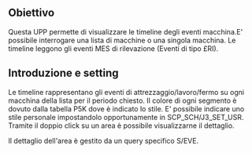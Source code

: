 ## Obiettivo

Questa UPP permette di visualizzare le timeline degli eventi macchina.E' possibile interrogare una lista di macchine o una singola macchina. Le timeline leggono  gli eventi MES di rilevazione (Eventi di tipo £RI).

## Introduzione e setting

Le timeline rappresentano gli eventi di attrezzaggio/lavoro/fermo su ogni macchina della lista per il periodo chiesto. Il colore di ogni segmento è dovuto dalla tabella P5K dove è indicato lo stile.
E' possibile indicare uno stile personale impostandolo opportunamente in SCP_SCH/J3_SET_USR.
Tramite il doppio click su un area è possibile visualizzarne il dettaglio.

Il dettaglio dell'area è gestito da un query specifico S/EVE.
